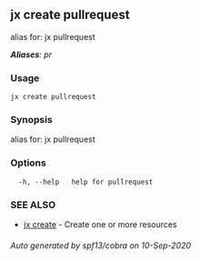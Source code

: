 ## jx create pullrequest

alias for: jx pullrequest

***Aliases**: pr*

### Usage

```
jx create pullrequest
```

### Synopsis

alias for: jx pullrequest

### Options

```
  -h, --help   help for pullrequest
```

### SEE ALSO

* [jx create](jx_create.md)	 - Create one or more resources

###### Auto generated by spf13/cobra on 10-Sep-2020
